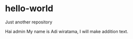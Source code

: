 # hello-world
Just another repository

Hai admin
My name is Adi wiratama, I will make addition text.
